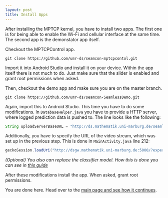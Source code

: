 ```yaml
---
layout: post
title: Install Apps
---
```


After installing the MPTCP kernel, you have to install two apps. The first one is for being able to enable the Wi-Fi and cellular interface at the same time. The second app is the demonstator app itself.

Checkout the MPTCPControl app.

```
git clone https://github.com/umr-ds/seamcon-mptcpcontol.git
```

Import it into Android Studio and install it on your device. Within the app itself there is not much to do. Just make sure that the slider is enabled and grant root permissions when asked.

Then, checkout the demo app and make sure you are on the master branch.

```
git clone https://github.com/umr-ds/seamcon-SeamlessDemo.git
```

Again, import this to Android Studio. This time you have to do some modifications. In `DatabaseHelper.java` you have to provide a HTTP server, where logged prediction data is pushed to. The line looks like the following:

```java
String uploadServerBaseURL = "http://ds.mathematik.uni-marburg.de/seamless-upload/upload/";
```

Additionally, you have to specify the URL of the video stream, which was set up in the previous step. This is done in `MainActivity.java` line 212:

```java
geckoSession.loadUri("http://dsgw.mathematik.uni-marburg.de:5000/?experimentid=" + encodedUrl);
```

*(Optional) You also can replace the classifier model. How this is done you can see in [this guide](index#setup-and-reproduction)*

After these modifications install the app. When asked, grant root permissions.

You are done here. Head over to the [main page and see how it continues](index#install-the-entire-experiment-stack).

